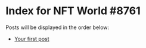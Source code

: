 # Index for NFT World #8761
Posts will be displayed in the order below:

- [Your first post](./001-first.md)

